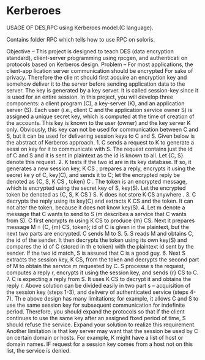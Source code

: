 Kerberoes
=========

USAGE OF DES,RPC using Kerberoes model.(C language).

Contains folder RPC which tells how to use RPC on soloris.

Objective –
This project is designed to teach DES
(data encryption standard), client-server
programming using rpcgen, and authenticati
on protocols based on Kerberos design.
Problem –
For most applications, the client-app
lication server communication should be
encrypted For sake of privacy. Therefore the clie
nt should first acquire
an encryption key and
somehow deliver it to the server before sending
application data to the server. The key is
generated by a key server. It is called session-key
since it is used for an entire session. In this
project, you will develop three components: a client program (C), a key-server (K), and an
application server (S). Each user (i.e., client C and the application service owner S) is assigned a
unique secret key, which is computed at the time of
creation of the accounts. This key is known to
the user (owner) and the key server K only. Obviously, this key can not be used for
communication between C and S, but it can be used
for delivering session keys to C and S. Given
below is the abstract of Kerberos approach.
1.
C sends a request to K to generate a sessi
on key for it to communicate with S. The
request contains just the id of C and S and it is
sent in plaintext as the id is known to all.
Let {C, S} denote this request.
2.
K tests if the two id are in its key database. If so, it generates a new session key, K
CS
,
prepares a reply, encrypts it using the secret ke
y of C, key(C), and sends it to C; let the
encrypted reply be denoted as {C, S, K
CS
, token}
C
. The
token
is an encrypted message,
which is encrypted using the secret key of S,
key(S). Let the encrypted token be denoted
as {C, S, K
CS
}
S.
K does not store K
CS
anywhere
.
3.
C decrypts the reply using its key(C) and extracts K
CS
and the token. It can not alter the
token, because it does not know key(S).
4.
Let m denote a message that C wants to send to S (m describes a service that C wants
from S). C first encrypts m using K
CS
to produce {m}
CS.
Next it prepares message M =
{C, {m}
CS,
token}; id of C is given in the plaintext, but the next two parts are encrypted.
C sends M to S.
5.
S reads M and obtains C, the id of the sender. It then decrypts the token using its own
key(S) and compares the id of C (stored in th
e token) with the plaintext id sent by the
sender. If the two id match, S is assured that C is a good guy.
6.
Next S extracts the session key, K
CS,
from the token and decrypts the second part of M to
obtain the service m requested by C. S processe
s the request, computes a reply r, encrypts
it using the session key, and sends {r}
CS
to C.
7.
C is expecting a reply from S. It uses K
CS
to decrypt it and obtains the reply r.
Above solution can be divided easily in two part
s – acquisition of the session key (steps 1-3), and
delivery of authenticated service (steps 4-7). Th
e above design has many limitations; for example,
it allows C and S to use the same session key for
subsequent communication for indefinite period.
Therefore, you should expand the protocols so that if the client continues to use the same key
after an assigned fixed period of time, S should
refuse the service. Expand your solution to realize
this requirement. Another limitation is that key
server may want that the session be used by C on
certain domain or hosts. For example, K might have a list of host or domain names. IF request for
a session key comes from a host not on this list, the service is denied. 
